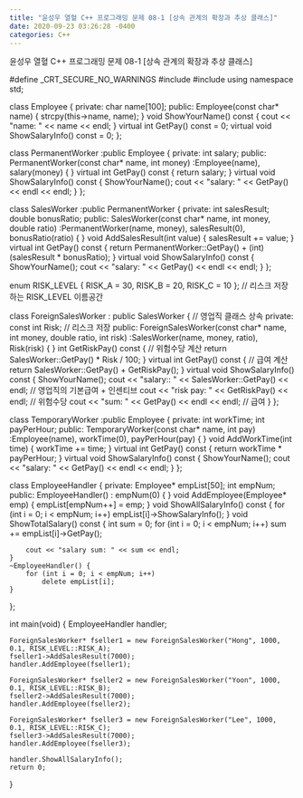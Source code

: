 ```yaml
---
title: "윤성우 열혈 C++ 프로그래밍 문제 08-1 [상속 관계의 확장과 추상 클래스]"
date: 2020-09-23 03:26:28 -0400
categories: C++
---
```


윤성우 열혈 C++ 프로그래밍 문제 08-1 [상속 관계의 확장과 추상 클래스]



#define _CRT_SECURE_NO_WARNINGS
#include <iostream>
#include <cstring>
using namespace std;

class Employee {
private:
	char name[100];
public:
	Employee(const char* name) {
		strcpy(this->name, name);
	}
	void ShowYourName() const {
		cout << "name: " << name << endl;
	}
	virtual int GetPay() const = 0;
	virtual void ShowSalaryInfo() const = 0;
};

class PermanentWorker :public Employee {
private:
	int salary;
public:
	PermanentWorker(const char* name, int money)
		:Employee(name), salary(money) { }
	virtual int GetPay() const {
		return salary;
	}
	virtual void ShowSalaryInfo() const {
		ShowYourName();
		cout << "salary: " << GetPay() << endl << endl;
	}
};

class SalesWorker :public PermanentWorker {
private:
	int salesResult;
	double bonusRatio;
public:
	SalesWorker(const char* name, int money, double ratio)
		:PermanentWorker(name, money), salesResult(0), bonusRatio(ratio) { }
	void AddSalesResult(int value) {
		salesResult += value;
	}
	virtual int GetPay() const {
		return PermanentWorker::GetPay() + (int)(salesResult * bonusRatio);
	}
	virtual void ShowSalaryInfo() const {
		ShowYourName();
		cout << "salary: " << GetPay() << endl << endl;
	}
};

enum RISK_LEVEL { RISK_A = 30, RISK_B = 20, RISK_C = 10 };   // 리스크 저장하는 RISK_LEVEL 이름공간

class ForeignSalesWorker : public SalesWorker {   // 영업직 클래스 상속
private:
	const int Risk;   // 리스크 저장
public:
	ForeignSalesWorker(const char* name, int money, double ratio, int risk)
		:SalesWorker(name, money, ratio), Risk(risk) { }
	int GetRiskPay() const {   // 위험수당 계산
		return SalesWorker::GetPay() * Risk / 100;
	}
	virtual int GetPay() const {   //  급여 계산
		return SalesWorker::GetPay() + GetRiskPay();
	}
	virtual void ShowSalaryInfo() const {
		ShowYourName();
		cout << "salary:: " << SalesWorker::GetPay() << endl;   // 영업직의 기본급여 + 인센티브
		cout << "risk pay: " << GetRiskPay() << endl;   // 위험수당
		cout << "sum: " << GetPay() << endl << endl;   // 급여
	}
};


class TemporaryWorker :public Employee {
private:
	int workTime;
	int payPerHour;
public:
	TemporaryWorker(const char* name, int pay)
		:Employee(name), workTime(0), payPerHour(pay) { }
	void AddWorkTime(int time) {
		workTime += time;
	}
	virtual int GetPay() const {
		return workTime * payPerHour;
	}
	virtual void ShowSalaryInfo() const {
		ShowYourName();
		cout << "salary: " << GetPay() << endl << endl;
	}
};

class EmployeeHandler {
private:
	Employee* empList[50];
	int empNum;
public:
	EmployeeHandler() : empNum(0) { }
	void AddEmployee(Employee* emp) {
		empList[empNum++] = emp;
	}
	void ShowAllSalaryInfo() const {
		for (int i = 0; i < empNum; i++)
			empList[i]->ShowSalaryInfo();
	}
	void ShowTotalSalary() const {
		int sum = 0;
		for (int i = 0; i < empNum; i++)
			sum += empList[i]->GetPay();

		cout << "salary sum: " << sum << endl;
	}
	~EmployeeHandler() {
		for (int i = 0; i < empNum; i++)
			delete empList[i];
	}
};

int main(void) {
	EmployeeHandler handler;

	ForeignSalesWorker* fseller1 = new ForeignSalesWorker("Hong", 1000, 0.1, RISK_LEVEL::RISK_A);
	fseller1->AddSalesResult(7000);
	handler.AddEmployee(fseller1);

	ForeignSalesWorker* fseller2 = new ForeignSalesWorker("Yoon", 1000, 0.1, RISK_LEVEL::RISK_B);
	fseller2->AddSalesResult(7000);
	handler.AddEmployee(fseller2);

	ForeignSalesWorker* fseller3 = new ForeignSalesWorker("Lee", 1000, 0.1, RISK_LEVEL::RISK_C);
	fseller3->AddSalesResult(7000);
	handler.AddEmployee(fseller3);

	handler.ShowAllSalaryInfo();
	return 0;
}

